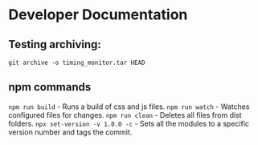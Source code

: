 # Developer Documentation

## Testing archiving:

`git archive -o timing_monitor.tar HEAD`

## npm commands

`npm run build` - Runs a build of css and js files.
`npm run watch` - Watches configured files for changes.
`npm run clean` - Deletes all files from dist folders.
`npx set-version -v 1.0.0 -c` - Sets all the modules to a specific version number and tags the commit.
